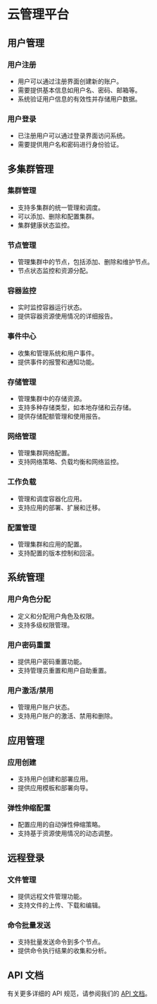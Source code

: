 # 云管理平台

## 用户管理

### 用户注册
- 用户可以通过注册界面创建新的账户。
- 需要提供基本信息如用户名、密码、邮箱等。
- 系统验证用户信息的有效性并存储用户数据。

### 用户登录
- 已注册用户可以通过登录界面访问系统。
- 需要提供用户名和密码进行身份验证。

## 多集群管理

### 集群管理
- 支持多集群的统一管理和调度。
- 可以添加、删除和配置集群。
- 集群健康状态监控。

### 节点管理
- 管理集群中的节点，包括添加、删除和维护节点。
- 节点状态监控和资源分配。

### 容器监控
- 实时监控容器运行状态。
- 提供容器资源使用情况的详细报告。

### 事件中心
- 收集和管理系统和用户事件。
- 提供事件的报警和通知功能。

### 存储管理
- 管理集群中的存储资源。
- 支持多种存储类型，如本地存储和云存储。
- 提供存储配额管理和使用报告。

### 网络管理
- 管理集群网络配置。
- 支持网络策略、负载均衡和网络监控。

### 工作负载
- 管理和调度容器化应用。
- 支持应用的部署、扩展和迁移。

### 配置管理
- 管理集群和应用的配置。
- 支持配置的版本控制和回滚。

## 系统管理

### 用户角色分配
- 定义和分配用户角色及权限。
- 支持多级权限管理。

### 用户密码重置
- 提供用户密码重置功能。
- 支持管理员重置和用户自助重置。

### 用户激活/禁用
- 管理用户账户状态。
- 支持用户账户的激活、禁用和删除。

## 应用管理

### 应用创建
- 支持用户创建和部署应用。
- 提供应用模板和部署向导。

### 弹性伸缩配置
- 配置应用的自动弹性伸缩策略。
- 支持基于资源使用情况的动态调整。

## 远程登录

### 文件管理
- 提供远程文件管理功能。
- 支持文件的上传、下载和编辑。

### 命令批量发送
- 支持批量发送命令到多个节点。
- 提供命令执行结果的收集和分析。

## API 文档

有关更多详细的 API 规范，请参阅我们的 [API 文档](./doc/API/kubernetes_management_system.openapi.md)。
